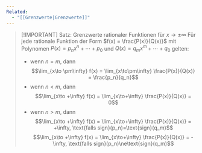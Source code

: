 ```yaml
---
Related:
  - "[[Grenzwerte|Grenzwerte]]"
---
```


> [!IMPORTANT] Satz: Grenzwerte rationaler Funktionen für $x \to \pm\infty$
> Für jede rationale Funktion der Form $f(x) = \frac{P(x)}{Q(x)}$ mit Polynomen $P(x) = p_nx^n + \cdots + p_0$ und $Q(x) = q_mx^m +\cdots + q_0$ gelten:
> - wenn $n = m$, dann
> $$\lim_{x\to \pm\infty} f(x) = \lim_{x\to\pm\infty} \frac{P(x)}{Q(x)} = \frac{p_n}{q_n}$$
> - wenn $n \lt m$, dann
> $$\lim_{x\to +\infty} f(x) = \lim_{x\to+\infty} \frac{P(x)}{Q(x)} = 0$$
> - wenn $n \gt m$, dann
> $$\lim_{x\to +\infty} f(x) = \lim_{x\to+\infty} \frac{P(x)}{Q(x)} = +\infty, \text{falls sign}(p_n)=\text{sign}(q_m)$$
> $$\lim_{x\to +\infty} f(x) = \lim_{x\to+\infty} \frac{P(x)}{Q(x)} = -\infty, \text{falls sign}(p_n)\ne\text{sign}(q_m)$$
